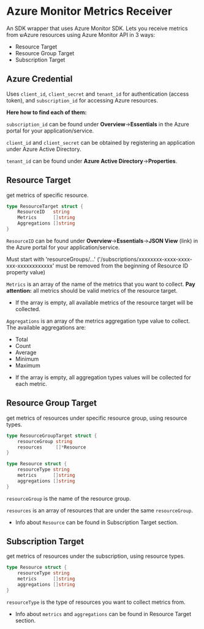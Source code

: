 # Azure Monitor Metrics Receiver

An SDK wrapper that uses Azure Monitor SDK. 
Lets you receive metrics from שAzure resources using Azure Monitor API in 3 ways:

- Resource Target
- Resource Group Target
- Subscription Target

## Azure Credential

Uses `client_id`, `client_secret` and `tenant_id` for authentication (access token),
and `subscription_id` for accessing Azure resources.

**Here how to find each of them:**

`subscription_id` can be found under **Overview**->**Essentials** in the Azure portal for your application/service.

`client_id` and `client_secret` can be obtained by registering an application under Azure Active Directory.

`tenant_id` can be found under **Azure Active Directory**->**Properties**.

## Resource Target

get metrics of specific resource.

```go
type ResourceTarget struct {
	ResourceID   string
	Metrics      []string
	Aggregations []string
}
```

`ResourceID` can be found under **Overview**->**Essentials**->**JSON View** (link) in the Azure
portal for your application/service.

Must start with 'resourceGroups/...' ('/subscriptions/xxxxxxxx-xxxx-xxxx-xxx-xxxxxxxxxxxx' must be removed from the 
beginning of Resource ID property value)

`Metrics` is an array of the name of the metrics that you want to collect. 
**Pay attention:** all metrics should be valid metrics of the resource target.

* If the array is empty, all available metrics of the resource target will be collected.

`Aggregations` is an array of the metrics aggregation type value to collect. The available aggregations are:

- Total
- Count
- Average
- Minimum
- Maximum

* If the array is empty, all aggregation types values will be collected for each metric.

## Resource Group Target

get metrics of resources under specific resource group, using resource types.

```go
type ResourceGroupTarget struct {
    resourceGroup string
    resources     []*Resource
}

type Resource struct {
    resourceType string
    metrics      []string
    aggregations []string
}
```

`resourceGroup` is the name of the resource group.

`resources` is an array of resources that are under the same `resourceGroup`.

* Info about `Resource` can be found in Subscription Target section.

## Subscription Target

get metrics of resources under the subscription, using resource types.

```go
type Resource struct {
    resourceType string
    metrics      []string
    aggregations []string
}
```

`resourceType` is the type of resources you want to collect metrics from.

* Info about `metrics` and `aggregations` can be found in Resource Target section.
